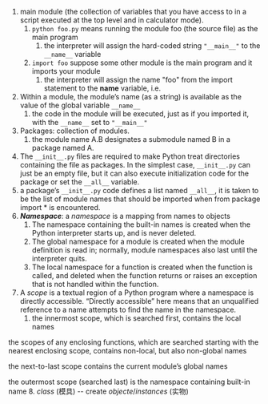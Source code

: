 
1. main module (the collection of variables that you have access to in a script executed at the top level and in calculator mode).
	1. `python foo.py` means running the module foo (the source file) as the main program
		1. the interpreter will assign the hard-coded string `"__main__"` to the `__name__` variable
	2. `import foo` suppose some other module is the main program and it imports your module
		1. the interpreter will assign the name "foo" from the import statement to the __name__ variable, i.e.
2. Within a module, the module’s name (as a string) is available as the value of the global variable `__name__`
	1. the code in the module will be executed, just as if you imported it, with the `__name__` set to `"__main__"`
3. Packages: collection of modules. 
	1. the module name A.B designates a submodule named B in a package named A.
4. The `__init__.py` files are required to make Python treat directories containing the file as packages. In the simplest case, `__init__.py` can just be an empty file, but it can also execute initialization code for the package or set the `__all__` variable.
5. a package’s `__init__.py` code defines a list named `__all__`, it is taken to be the list of module names that should be imported when from package import * is encountered. 
6. ***Namespace***: a *namespace* is a mapping from names to objects
	1. The namespace containing the built-in names is created when the Python interpreter starts up, and is never deleted. 
	2. The global namespace for a module is created when the module definition is read in; normally, module namespaces also last until the interpreter quits. 
	3. The local namespace for a function is created when the function is called, and deleted when the function returns or raises an exception that is not handled within the function.
7. A *scope* is a textual region of a Python program where a namespace is directly accessible. “Directly accessible” here means that an unqualified reference to a name attempts to find the name in the namespace.
	1. the innermost scope, which is searched first, contains the local names

the scopes of any enclosing functions, which are searched starting with the nearest enclosing scope, contains non-local, but also non-global names

the next-to-last scope contains the current module’s global names

the outermost scope (searched last) is the namespace containing built-in name
8. *class* (模具) -- create *objecte*/*instances* (实物)
